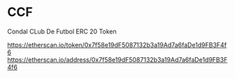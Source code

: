 # CCF
Condal CLub De Futbol ERC 20 Token

https://etherscan.io/token/0x7f58e19dF5087132b3a19Ad7a6faDe1d9FB3F4f6
https://etherscan.io/address/0x7f58e19dF5087132b3a19Ad7a6faDe1d9FB3F4f6
